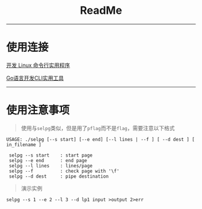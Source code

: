 # <center>ReadMe<center>

-----------------------------

# 使用连接
[开发 Linux 命令行实用程序](https://www.ibm.com/developerworks/cn/linux/shell/clutil/index.html)

[Go语言开发CLI实用工具](https://blog.csdn.net/Yanzu_Wu/article/details/83021193)

-------------------------

# 使用注意事项
> 使用与`selpg`类似，但是用了`pflag`而不是`flag`，需要注意以下格式

```
USAGE: ./selpg [--s start] [--e end] [--l lines | --f ] [ --d dest ] [ in_filename ]

 selpg --s start    : start page
 selpg --e end      : end page
 selpg --l lines    : lines/page
 selpg --f          : check page with '\f'
 selpg --d dest     : pipe destination
```

> 演示实例

```
selpg --s 1 --e 2 --l 3 --d lp1 input >output 2>err
```
